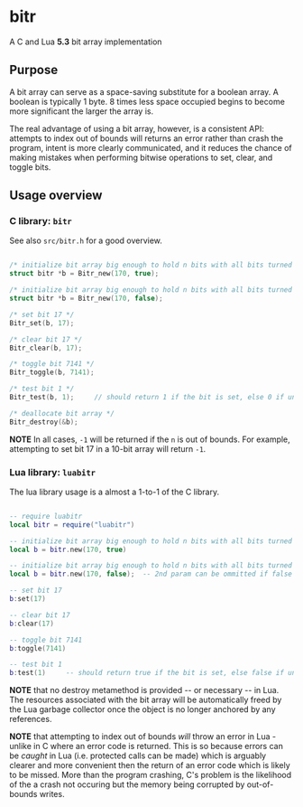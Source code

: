 # bitr
A C and Lua **5.3** bit array implementation

## Purpose

A bit array can serve as a space-saving substitute for a boolean array.
A boolean is typically 1 byte. 8 times less space occupied begins to
become more significant the larger the array is.

The real advantage of using a bit array, however, is a consistent API:
attempts to index out of bounds will returns an error rather than
crash the program, intent is more clearly communicated, and it
reduces the chance of making mistakes when performing bitwise
operations to set, clear, and toggle bits.

## Usage overview

### C library: `bitr`

See also `src/bitr.h` for a good overview.

```C

/* initialize bit array big enough to hold n bits with all bits turned on */
struct bitr *b = Bitr_new(170, true);

/* initialize bit array big enough to hold n bits with all bits turned off */
struct bitr *b = Bitr_new(170, false);

/* set bit 17 */
Bitr_set(b, 17);

/* clear bit 17 */
Bitr_clear(b, 17);

/* toggle bit 7141 */
Bitr_toggle(b, 7141);

/* test bit 1 */
Bitr_test(b, 1);     // should return 1 if the bit is set, else 0 if unset

/* deallocate bit array */
Bitr_destroy(&b);

```
**NOTE**
In all cases, `-1` will be returned if the `n` is out of bounds.
For example, attempting to set bit 17 in a 10-bit array will return
`-1`.


### Lua library: `luabitr`

The lua library usage is a almost a 1-to-1 of the C library.

```lua

-- require luabitr
local bitr = require("luabitr")

-- initialize bit array big enough to hold n bits with all bits turned on
local b = bitr.new(170, true)

-- initialize bit array big enough to hold n bits with all bits turned off
local b = bitr.new(170, false);  -- 2nd param can be ommitted if false

-- set bit 17
b:set(17)

-- clear bit 17
b:clear(17)

-- toggle bit 7141
b:toggle(7141)

-- test bit 1
b:test(1)     -- should return true if the bit is set, else false if unset

```
**NOTE**
that no destroy metamethod is provided -- or necessary -- in
Lua. The resources associated with the bit array will be automatically
freed by the Lua garbage collector once the object is no longer
anchored by any references.

**NOTE**
that attempting to index out of bounds _will_ throw an error in Lua -
unlike in C where an error code is returned. This is so because errors
can be _caught_ in Lua (i.e. protected calls can be made) which is
arguably clearer and more convenient then the return of an error code
which is likely to be missed.
More than the program crashing, C's problem is the likelihood of the
a crash not occuring but the memory being corrupted by out-of-bounds
writes.

